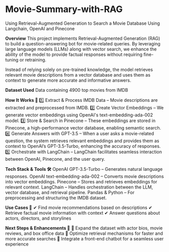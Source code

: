 # Movie-Summary-with-RAG
Using Retrieval-Augmented Generation to Search a Movie Database Using Langchain, OpenAI and Pinecone

**Overview**
This project implements Retrieval-Augmented Generation (RAG) to build a question-answering bot for movie-related queries. By leveraging large language models (LLMs) along with vector search, we enhance the ability of the model to provide factual responses without requiring fine-tuning or retraining.

Instead of relying solely on pre-trained knowledge, the model retrieves relevant movie descriptions from a vector database and uses them as context to generate more accurate and informative answers.

**Dataset Used**
Data containing 4900 top movies from IMDB

**How It Works 🚀**
1️⃣ Extract & Process IMDB Data – Movie descriptions are extracted and preprocessed from IMDB.
2️⃣ Create Vector Embeddings – We generate vector embeddings using OpenAI's text-embedding-ada-002 model.
3️⃣ Store & Search in Pinecone – These embeddings are stored in Pinecone, a high-performance vector database, enabling semantic search.
4️⃣ Generate Answers with GPT-3.5 – When a user asks a movie-related question, the system retrieves relevant embeddings and provides them as context to OpenAI’s GPT-3.5-Turbo, enhancing the accuracy of responses.
5️⃣ Orchestrate with LangChain – LangChain facilitates seamless interaction between OpenAI, Pinecone, and the user query.

**Tech Stack & Tools 🛠**
OpenAI GPT-3.5-Turbo – Generates natural language responses.
OpenAI text-embedding-ada-002 – Converts movie descriptions into vector embeddings.
Pinecone – Stores and retrieves embeddings for relevant context.
LangChain – Handles orchestration between the LLM, vector database, and retrieval pipeline.
Pandas & Python – For preprocessing and structuring the IMDB dataset.

**Use Cases 🎯**
✔ Find movie recommendations based on descriptions
✔ Retrieve factual movie information with context
✔ Answer questions about actors, directors, and storylines

**Next Steps & Enhancements 🚀**
🔹 Expand the dataset with actor bios, movie reviews, and box office data
🔹 Optimize retrieval mechanisms for faster and more accurate searches
🔹 Integrate a front-end chatbot for a seamless user experience
